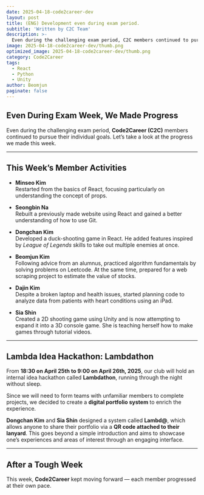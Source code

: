 ```yaml
---
date: 2025-04-18-code2career-dev
layout: post
title: (ENG) Development even during exam period. 
subtitle: 'Written by C2C Team'
description: >-
  Even during the challenging exam period, C2C members continued to pursue their individual goals. Let’s take a look at the progress we made this week. 
image: 2025-04-18-code2career-dev/thumb.png
optimized_image: 2025-04-18-code2career-dev/thumb.png
category: Code2Career
tags:
  - React 
  - Python 
  - Unity 
author: Beomjun
paginate: false
---
```


## Even During Exam Week, We Made Progress

Even during the challenging exam period, **Code2Career (C2C)** members continued to pursue their individual goals. Let’s take a look at the progress we made this week.

---

## This Week’s Member Activities

- **Minseo Kim**  
  Restarted from the basics of React, focusing particularly on understanding the concept of props.

- **Seongbin Na**  
  Rebuilt a previously made website using React and gained a better understanding of how to use Git.

- **Dongchan Kim**  
  Developed a duck-shooting game in React. He added features inspired by *League of Legends* skills to take out multiple enemies at once.

- **Beomjun Kim**  
  Following advice from an alumnus, practiced algorithm fundamentals by solving problems on Leetcode. At the same time, prepared for a web scraping project to estimate the value of stocks.

- **Dajin Kim**  
  Despite a broken laptop and health issues, started planning code to analyze data from patients with heart conditions using an iPad.

- **Sia Shin**  
  Created a 2D shooting game using Unity and is now attempting to expand it into a 3D console game. She is teaching herself how to make games through tutorial videos.

---

## Lambda Idea Hackathon: **Lambdathon**

From **18:30 on April 25th to 9:00 on April 26th, 2025**, our club will hold an internal idea hackathon called **Lambdathon**, running through the night without sleep.

Since we will need to form teams with unfamiliar members to complete projects, we decided to create a **digital portfolio system** to enrich the experience.

**Dongchan Kim** and **Sia Shin** designed a system called **Lambd@**, which allows anyone to share their portfolio via a **QR code attached to their lanyard**. This goes beyond a simple introduction and aims to showcase one’s experiences and areas of interest through an engaging interface.

---

## After a Tough Week

This week, **Code2Career** kept moving forward — each member progressed at their own pace.
